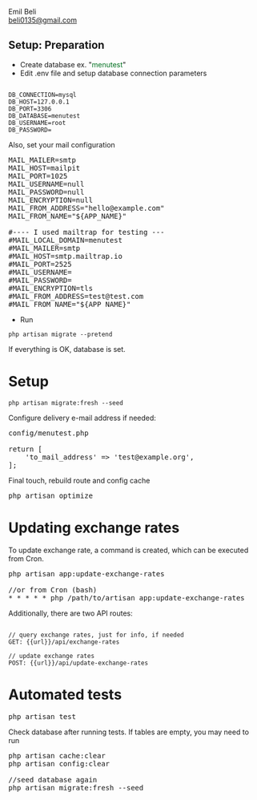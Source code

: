 Emil Beli<br>
beli0135@gmail.com<br>

## Setup: Preparation
- Create database ex. "<font color="rgb(187 247 208)">menutest</font>"
- Edit .env file and setup database connection parameters

<pre><code>
DB_CONNECTION=mysql
DB_HOST=127.0.0.1
DB_PORT=3306
DB_DATABASE=menutest
DB_USERNAME=root
DB_PASSWORD=
</code></pre>

Also, set your mail configuration
<pre>
MAIL_MAILER=smtp
MAIL_HOST=mailpit
MAIL_PORT=1025
MAIL_USERNAME=null
MAIL_PASSWORD=null
MAIL_ENCRYPTION=null
MAIL_FROM_ADDRESS="hello@example.com"
MAIL_FROM_NAME="${APP_NAME}"

#---- I used mailtrap for testing ---
#MAIL_LOCAL_DOMAIN=menutest
#MAIL_MAILER=smtp
#MAIL_HOST=smtp.mailtrap.io
#MAIL_PORT=2525
#MAIL_USERNAME=
#MAIL_PASSWORD=
#MAIL_ENCRYPTION=tls
#MAIL_FROM_ADDRESS=test@test.com
#MAIL_FROM_NAME="${APP_NAME}"
</pre>

- Run
<pre><code>php artisan migrate --pretend</code></pre>
If everything is OK, database is set.

# Setup
<pre><code>php artisan migrate:fresh --seed</code></pre>

Configure delivery e-mail address if needed:
<pre>
config/menutest.php

return [
    'to_mail_address' => 'test@example.org',
];
</pre>

Final touch, rebuild route and config cache
<pre>php artisan optimize</pre>

# Updating exchange rates

To update exchange rate, a command is created, which can be executed from Cron.
<pre>
php artisan app:update-exchange-rates

//or from Cron (bash)
* * * * * php /path/to/artisan app:update-exchange-rates
</pre>

Additionally, there are two API routes:
<pre><code>
// query exchange rates, just for info, if needed
GET: {{url}}/api/exchange-rates

// update exchange rates
POST: {{url}}/api/update-exchange-rates
</code></pre>



# Automated tests
<pre>php artisan test</pre>

Check database after running tests. If tables are empty, you may need to run
<pre>
php artisan cache:clear
php artisan config:clear

//seed database again
php artisan migrate:fresh --seed
</pre>
